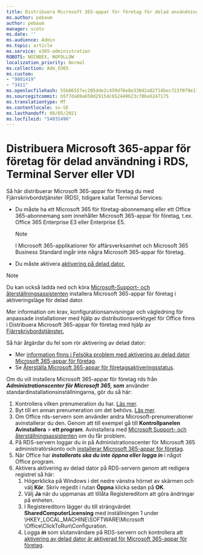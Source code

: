 ```yaml
---
title: Distribuera Microsoft 365-appar för företag för delad användning i RDS, Terminal Server eller VDI
ms.author: pebaum
author: pebaum
manager: scotv
ms.date: ''
ms.audience: Admin
ms.topic: article
ms.service: o365-administration
ROBOTS: NOINDEX, NOFOLLOW
localization_priority: Normal
ms.collection: Adm_O365
ms.custom:
- "9001419"
- "3411"
ms.openlocfilehash: 55b86557ec205dde2c459d76e8e330d2a8271dbec723f079e119ebe409b41c3f
ms.sourcegitcommit: b5f7da89a650d2915dc652449623c78be6247175
ms.translationtype: MT
ms.contentlocale: sv-SE
ms.lasthandoff: 08/05/2021
ms.locfileid: "54031496"
---
```

# <a name="deploying-microsoft-365-apps-for-enterprise-for-shared-use-on-rds-terminal-server-or-vdi"></a>Distribuera Microsoft 365-appar för företag för delad användning i RDS, Terminal Server eller VDI

Så här distribuerar Microsoft 365-appar för företag du med Fjärrskrivbordstjänster (RDS), tidigare kallat Terminal Services:

- Du måste ha ett Microsoft 365 för företag-abonnemang eller ett Office 365-abonnemang som innehåller Microsoft 365-appar för företag, t.ex. Office 365 Enterprise E3 eller Enterprise E5.
   > [!NOTE]
   > I Microsoft 365-applikationer för affärsverksamhet och Microsoft 365 Business Standard ingår inte några Microsoft 365-appar för företag.
- Du måste aktivera [aktivering på delad dator.](https://docs.microsoft.com/DeployOffice/overview-shared-computer-activation)

> [!NOTE]
> Du kan också ladda ned och köra [Microsoft-Support- och återställningsassistenten](https://aka.ms/SaRA_OfficeSCA_M365Portal) installera Microsoft 365-appar för företag i aktiveringsläge för delad dator.

Mer information om krav, konfigurationsanvisningar och vägledning för anpassade installationer med hjälp av distributionsverktyget för Office finns i Distribuera Microsoft 365-appar för företag med hjälp av [Fjärrskrivbordstjänster.](https://docs.microsoft.com/DeployOffice/deploy-microsoft-365-apps-remote-desktop-services)

Så här åtgärdar du fel som rör aktivering av delad dator:

- Mer [information finns i Felsöka problem med aktivering av delad dator Microsoft 365-appar för företag](https://docs.microsoft.com/DeployOffice/troubleshoot-shared-computer-activation).
- Se [Återställa Microsoft 365-appar för företagsaktiveringsstatus](https://go.microsoft.com/fwlink/?linkid=2109218).

Om du vill installera Microsoft 365-appar för företag rds från ***Administrationscenter för Microsoft 365, som*** använder standardinstallationsinställningarna, gör du så här:

1. Kontrollera vilken prenumeration du har. [Läs mer](https://docs.microsoft.com/microsoft-365/admin/admin-overview/what-subscription-do-i-have).
2. Byt till en annan prenumeration om det behövs. [Läs mer](https://docs.microsoft.com/microsoft-365/commerce/subscriptions/switch-to-a-different-plan).
3. Om Office rds-servern som använder andra Microsoft-prenumerationer avinstallerar du den. Genom att till exempel gå till **Kontrollpanelen Avinstallera**  >  **ett program**. Avinstallera med [Microsoft Support- och återställningsassistenten](https://aka.ms/SARA-OfficeUninstall-Alchemy) om du får problem.
4. På RDS-servern loggar du in på Administrationscenter för Microsoft 365 administratörskonto och [installerar Microsoft 365-appar för företag](https://portal.office.com/OLS/MySoftware.aspx).
5. När Office har ***installerats ska du inte öppna eller logga in*** i något Office program.
6. Aktivera aktivering av delad dator på RDS-servern genom att redigera registret så här:
   1. Högerklicka på Windows i det nedre vänstra hörnet av skärmen och välj **Kör**. Skriv regedit i rutan **Öppna** klicka sedan på **OK**.
   2. Välj **Ja** när du uppmanas att tillåta Registereditorn att göra ändringar på enheten.
   3. I Registereditorn lägger du till strängvärdet **SharedComputerLicensing** med inställningen 1 under \HKEY_LOCAL_MACHINE\SOFTWARE\Microsoft \Office\ClickToRun\Configuration.
   4. Logga ***in*** som slutanvändare på RDS-servern och kontrollera att [aktivering av delad dator är aktiverad för Microsoft 365-appar för företag](https://docs.microsoft.com/DeployOffice/troubleshoot-shared-computer-activation#verify-that-activation-for-microsoft-365-apps-succeeded).
